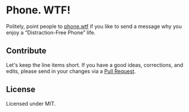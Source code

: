 # Phone. WTF!

Politely, point people to [phone.wtf](https://phone.wtf/) if you like to send a message why you enjoy a “Distraction-Free Phone” life.

## Contribute

Let's keep the line items short. If you have a good ideas, corrections, and edits, please send in your changes via a [Pull Request](https://github.com/oinam/no.phone.wtf/pulls).


## License

Licensed under MIT.